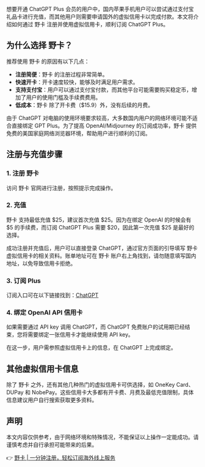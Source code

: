 想要开通 ChatGPT Plus 会员的用户中，国内苹果手机用户可以尝试通过支付宝礼品卡进行充值，而其他用户则需要申请国外的虚拟信用卡以完成付款。本文将介绍如何通过 野卡 注册并使用虚拟信用卡，顺利订阅 ChatGPT Plus。

## 为什么选择 野卡？

推荐使用 野卡 的原因有以下几点：

- **注册简便**：野卡 的注册过程非常简单。
- **快速开卡**：开卡速度较快，能够及时满足用户需求。
- **支持支付宝**：用户可以通过支付宝付款，而其他平台可能需要购买稳定币，增加了用户的使用门槛及手续费费用。
- **低成本**：野卡 除了开卡费（$15.9）外，没有后续的月费。

由于 ChatGPT 对电脑的使用环境要求较高，大多数国内用户的网络环境可能不适合直接绑定 GPT Plus。为了提高 OpenAI/Midjourney 的订阅成功率，野卡 提供免费的美国家庭网络浏览器环境，帮助用户进行顺利的订阅。

## 注册与充值步骤

### 1. 注册 野卡

访问 野卡 官网进行注册，按照提示完成操作。

### 2. 充值

野卡 支持最低充值 $25，建议首次充值 $25。因为在绑定 OpenAI 的时候会有 $5 的手续费，而订阅 ChatGPT Plus 需要 $20，因此第一次充值 $25 是最好的选择。

成功注册并充值后，用户可以直接登录 ChatGPT，通过官方页面的引导填写 野卡 虚拟信用卡的相关资料。账单地址可在 野卡 账户右上角找到，请勿随意填写国内地址，以免导致信用卡拒绝。

### 3. 订阅 Plus

订阅入口可在以下链接找到：[ChatGPT](https://chat.openai.com/)

### 4. 绑定 OpenAI API 信用卡

如果需要通过 API key 调用 ChatGPT，而 ChatGPT 免费账户的试用期已经结束，您将需要绑定一张信用卡才能继续使用 API key。

在这一步，用户需参照虚拟信用卡上的信息，在 ChatGPT 上完成绑定。

## 其他虚拟信用卡信息

除了 野卡 之外，还有其他几种热门的虚拟信用卡可供选择，如 OneKey Card、DUPay 和 NobePay。这些信用卡大多都有开卡费、月费及最低充值限制，具体信息建议用户自行搜索获取更多资料。

## 声明

本文内容仅供参考，由于网络环境和特殊情况，不能保证以上操作一定能成功。请谨慎考虑并自行承担可能带来的后果。

👉 [野卡 | 一分钟注册，轻松订阅海外线上服务](https://bit.ly/bewildcard)